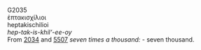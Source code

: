 <body>
  <p>G2035<br>  ἑπτακισχίλιοι  <br> heptakischilioi  <br><i>hep-tak-is-khil‘-ee-oy </i><br>From <a href="g2034.htm">2034</a> and <a href="g5507.htm">5507</a>  <i>seven</i> <i>times</i> <i>a</i> <i>thousand:</i> - seven thousand.<br></p>
 </body>